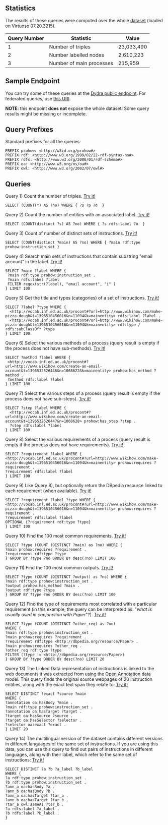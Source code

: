 ## Statistics

The results of these queries were computed over the whole [dataset](https://w3id.org/knowhow/dataset) (loaded on Virtuoso 07.20.3215).

 Query Number | Statistic | Value 
----|----|-----
1 | Number of triples | 23,033,490 | 
2 | Number labelled nodes | 2,610,223 |
3 | Number of main processes | 215,959 |

## Sample Endpoint

You can try some of these queries at the [Dydra public endpoint](https://w3id.org/knowhow/sparql). For federated queries, use [this URI](http://dydra.com/paolo-pareti/knowhow6/sparql). 

**NOTE**: this endpoint **does not** expose the whole dataset! Some query results might be missing or incomplete.

## Query Prefixes

Standard prefixes for all the queries:
```
PREFIX prohow: <http://w3id.org/prohow#> 
PREFIX rdf: <http://www.w3.org/1999/02/22-rdf-syntax-ns#> 
PREFIX rdfs: <http://www.w3.org/2000/01/rdf-schema#> 
PREFIX oa: <http://www.w3.org/ns/oa#> 
PREFIX owl: <http://www.w3.org/2002/07/owl#> 
```

## Queries

Query 1) Count the number of triples. [Try it!](https://w3id.org/knowhow/sparql?query=SELECT+%28COUNT%28%2A%29+AS+%3Fno%29+WHERE+%7B+%3Fs+%3Fp+%3Fo++%7D)
```
SELECT (COUNT(*) AS ?no) WHERE { ?s ?p ?o  }
```
Query 2) Count the number of entities with an associated label. [Try it!](https://w3id.org/knowhow/sparql?query=PREFIX+prohow%3A+%3Chttp%3A%2F%2Fw3id.org%2Fprohow%23%3E+%0D%0APREFIX+rdf%3A+%3Chttp%3A%2F%2Fwww.w3.org%2F1999%2F02%2F22-rdf-syntax-ns%23%3E+%0D%0APREFIX+rdfs%3A+%3Chttp%3A%2F%2Fwww.w3.org%2F2000%2F01%2Frdf-schema%23%3E+%0D%0APREFIX+oa%3A+%3Chttp%3A%2F%2Fwww.w3.org%2Fns%2Foa%23%3E+%0D%0A%0D%0ASELECT+%28COUNT%28distinct+%3Fs%29+AS+%3Fno%29+WHERE+%7B+%3Fs+rdfs%3Alabel+%3Fo++%7D)
```
SELECT (COUNT(distinct ?s) AS ?no) WHERE { ?s rdfs:label ?o  }
```
Query 3) Count of number of distinct sets of instructions. [Try it!](https://w3id.org/knowhow/sparql?query=PREFIX+prohow%3A+%3Chttp%3A%2F%2Fw3id.org%2Fprohow%23%3E+%0D%0APREFIX+rdf%3A+%3Chttp%3A%2F%2Fwww.w3.org%2F1999%2F02%2F22-rdf-syntax-ns%23%3E+%0D%0APREFIX+rdfs%3A+%3Chttp%3A%2F%2Fwww.w3.org%2F2000%2F01%2Frdf-schema%23%3E+%0D%0APREFIX+oa%3A+%3Chttp%3A%2F%2Fwww.w3.org%2Fns%2Foa%23%3E+%0D%0A%0D%0ASELECT+%28COUNT%28distinct+%3Fmain%29+AS+%3Fno%29+WHERE+%7B+%3Fmain+rdf%3Atype+prohow%3Ainstruction_set+%7D)
```
SELECT (COUNT(distinct ?main) AS ?no) WHERE { ?main rdf:type prohow:instruction_set }
 ```
 Query 4) Search main sets of instructions that contain substring "email account" in the label. [Try it!](https://w3id.org/knowhow/sparql?query=PREFIX+prohow%3A+%3Chttp%3A%2F%2Fw3id.org%2Fprohow%23%3E+%0D%0APREFIX+rdf%3A+%3Chttp%3A%2F%2Fwww.w3.org%2F1999%2F02%2F22-rdf-syntax-ns%23%3E+%0D%0APREFIX+rdfs%3A+%3Chttp%3A%2F%2Fwww.w3.org%2F2000%2F01%2Frdf-schema%23%3E+%0D%0APREFIX+oa%3A+%3Chttp%3A%2F%2Fwww.w3.org%2Fns%2Foa%23%3E+%0D%0A%0D%0ASELECT+%3Fmain+%3Flabel+WHERE+%7B+%0D%0A++%3Fmain+rdf%3Atype+prohow%3Ainstruction_set+.%0D%0A++%3Fmain+rdfs%3Alabel+%3Flabel+%0D%0A++FILTER+regex%28str%28%3Flabel%29%2C+%22email+account%22%2C+%22i%22+%29%0D%0A%7D+LIMIT+100)
 ```
SELECT ?main ?label WHERE { 
  ?main rdf:type prohow:instruction_set .
  ?main rdfs:label ?label 
  FILTER regex(str(?label), "email account", "i" )
} LIMIT 100
```
Query 5) Get the title and types (categories) of a set of instructions. [Try it!](https://w3id.org/knowhow/sparql?query=PREFIX+prohow%3A+%3Chttp%3A%2F%2Fw3id.org%2Fprohow%23%3E+%0D%0APREFIX+rdf%3A+%3Chttp%3A%2F%2Fwww.w3.org%2F1999%2F02%2F22-rdf-syntax-ns%23%3E+%0D%0APREFIX+rdfs%3A+%3Chttp%3A%2F%2Fwww.w3.org%2F2000%2F01%2Frdf-schema%23%3E+%0D%0APREFIX+oa%3A+%3Chttp%3A%2F%2Fwww.w3.org%2Fns%2Foa%23%3E+%0D%0A%0D%0ASELECT+%3Flabel+%3Ftype+WHERE+%7B+%0D%0A++%3Chttp%3A%2F%2Fvocab.inf.ed.ac.uk%2Fprocont%23%3Furl%3Dhttp%3A%2F%2Fwww.wikihow.com%2Fmake-pizza-dough%26t%3D1396510456016%26n%3D11094%26k%3Dmainentity%3E+rdfs%3Alabel+%3Flabel+.+%0D%0A++%3Chttp%3A%2F%2Fvocab.inf.ed.ac.uk%2Fprocont%23%3Furl%3Dhttp%3A%2F%2Fwww.wikihow.com%2Fmake-pizza-dough%26t%3D1396510456016%26n%3D11094%26k%3Dmainentity%3E+rdf%3Atype+%2F+rdfs%3AsubClassOf%2A+%3Ftype%0D%0A%7D+LIMIT+100)
```
SELECT ?label ?type WHERE { 
  <http://vocab.inf.ed.ac.uk/procont#?url=http://www.wikihow.com/make-pizza-dough&t=1396510456016&n=11094&k=mainentity> rdfs:label ?label . 
  <http://vocab.inf.ed.ac.uk/procont#?url=http://www.wikihow.com/make-pizza-dough&t=1396510456016&n=11094&k=mainentity> rdf:type / rdfs:subClassOf* ?type
} LIMIT 100
```

Query 6) Select the various methods of a process (query result is empty if the process does not have sub-methods). [Try it!](https://w3id.org/knowhow/sparql?query=PREFIX+prohow%3A+%3Chttp%3A%2F%2Fw3id.org%2Fprohow%23%3E+%0D%0APREFIX+rdf%3A+%3Chttp%3A%2F%2Fwww.w3.org%2F1999%2F02%2F22-rdf-syntax-ns%23%3E+%0D%0APREFIX+rdfs%3A+%3Chttp%3A%2F%2Fwww.w3.org%2F2000%2F01%2Frdf-schema%23%3E+%0D%0APREFIX+oa%3A+%3Chttp%3A%2F%2Fwww.w3.org%2Fns%2Foa%23%3E+%0D%0A%0D%0ASELECT+%3Fmethod+%3Flabel+WHERE+%7B+%0D%0A++%3Chttp%3A%2F%2Fvocab.inf.ed.ac.uk%2Fprocont%23%3Furl%3Dhttp%3A%2F%2Fwww.wikihow.com%2Fchange-the-timezone-in-linux%26t%3D1396533103326%26n%3D1098052%26k%3Dmainentity%3E+prohow%3Ahas_method+%3Fmethod+.+%0D%0A++%3Fmethod+rdfs%3Alabel+%3Flabel+%0D%0A%7D+LIMIT+100)
 ```
SELECT ?method ?label WHERE { 
  <http://vocab.inf.ed.ac.uk/procont#?url=http://www.wikihow.com/create-an-email-account&t=1396532526446&n=1068622&k=mainentity> prohow:has_method ?method . 
  ?method rdfs:label ?label 
} LIMIT 100
```
Query 7) Select the various steps of a process (query result is empty if the process does not have sub-steps). [Try it!](https://w3id.org/knowhow/sparql?query=PREFIX+prohow%3A+%3Chttp%3A%2F%2Fw3id.org%2Fprohow%23%3E+%0D%0APREFIX+rdf%3A+%3Chttp%3A%2F%2Fwww.w3.org%2F1999%2F02%2F22-rdf-syntax-ns%23%3E+%0D%0APREFIX+rdfs%3A+%3Chttp%3A%2F%2Fwww.w3.org%2F2000%2F01%2Frdf-schema%23%3E+%0D%0APREFIX+oa%3A+%3Chttp%3A%2F%2Fwww.w3.org%2Fns%2Foa%23%3E+%0D%0A%0D%0ASELECT+%3Fstep+%3Flabel+WHERE+%7B+%0D%0A++%3Chttp%3A%2F%2Fvocab.inf.ed.ac.uk%2Fprocont%23%3Furl%3Dhttp%3A%2F%2Fwww.wikihow.com%2Fchange-the-timezone-in-linux%26t%3D1396533103326%26n%3D1098060%3E+prohow%3Ahas_step+%3Fstep+.+%0D%0A++%3Fstep+rdfs%3Alabel+%3Flabel+%0D%0A%7D+LIMIT+100)
```
SELECT ?step ?label WHERE { 
  <http://vocab.inf.ed.ac.uk/procont#?url=http://www.wikihow.com/create-an-email-account&t=1396532526447&n=1068628> prohow:has_step ?step . 
  ?step rdfs:label ?label 
} LIMIT 100
 ```
 Query 8) Select the various requirements of a process (query result is empty if the process does not have requirements). [Try it!](https://w3id.org/knowhow/sparql?query=PREFIX+prohow%3A+%3Chttp%3A%2F%2Fw3id.org%2Fprohow%23%3E+%0D%0APREFIX+rdf%3A+%3Chttp%3A%2F%2Fwww.w3.org%2F1999%2F02%2F22-rdf-syntax-ns%23%3E+%0D%0APREFIX+rdfs%3A+%3Chttp%3A%2F%2Fwww.w3.org%2F2000%2F01%2Frdf-schema%23%3E+%0D%0APREFIX+oa%3A+%3Chttp%3A%2F%2Fwww.w3.org%2Fns%2Foa%23%3E+%0D%0A%0D%0ASELECT+%3Frequirement+%3Flabel+WHERE+%7B+%0D%0A++%3Chttp%3A%2F%2Fvocab.inf.ed.ac.uk%2Fprocont%23%3Furl%3Dhttp%3A%2F%2Fwww.wikihow.com%2Fmake-pizza-dough%26t%3D1396510456016%26n%3D11094%26k%3Dmainentity%3E+prohow%3Arequires+%3Frequirement+.+%0D%0A++%3Frequirement+rdfs%3Alabel+%3Flabel+%0D%0A%7D+LIMIT+100)
  ```
SELECT ?requirement ?label WHERE { 
  <http://vocab.inf.ed.ac.uk/procont#?url=http://www.wikihow.com/make-pizza-dough&t=1396510456016&n=11094&k=mainentity> prohow:requires ?requirement . 
  ?requirement rdfs:label ?label 
} LIMIT 100
 ```
 Query 9) Like Query 8), but optionally return the DBpedia resource linked to each requirement (when available). [Try it!](https://w3id.org/knowhow/sparql?query=PREFIX+prohow%3A+%3Chttp%3A%2F%2Fw3id.org%2Fprohow%23%3E+%0D%0APREFIX+rdf%3A+%3Chttp%3A%2F%2Fwww.w3.org%2F1999%2F02%2F22-rdf-syntax-ns%23%3E+%0D%0APREFIX+rdfs%3A+%3Chttp%3A%2F%2Fwww.w3.org%2F2000%2F01%2Frdf-schema%23%3E+%0D%0APREFIX+oa%3A+%3Chttp%3A%2F%2Fwww.w3.org%2Fns%2Foa%23%3E+%0D%0A%0D%0ASELECT+%3Frequirement+%3Flabel+%3Ftype+WHERE+%7B+%0D%0A++%3Chttp%3A%2F%2Fvocab.inf.ed.ac.uk%2Fprocont%23%3Furl%3Dhttp%3A%2F%2Fwww.wikihow.com%2Fmake-pizza-dough%26t%3D1396510456016%26n%3D11094%26k%3Dmainentity%3E+prohow%3Arequires+%3Frequirement+.+%0D%0A++%3Frequirement+rdfs%3Alabel+%3Flabel+%0D%0A++OPTIONAL+%7B%3Frequirement+rdf%3Atype+%3Ftype%7D+%0D%0A%7D+LIMIT+100)
  ```
SELECT ?requirement ?label ?type WHERE { 
  <http://vocab.inf.ed.ac.uk/procont#?url=http://www.wikihow.com/make-pizza-dough&t=1396510456016&n=11094&k=mainentity> prohow:requires ?requirement . 
  ?requirement rdfs:label ?label 
  OPTIONAL {?requirement rdf:type ?type} 
} LIMIT 100
 ```
 Query 10) Find the 100 most common requirements. [Try it!](https://w3id.org/knowhow/sparql?query=PREFIX+prohow%3A+%3Chttp%3A%2F%2Fw3id.org%2Fprohow%23%3E+%0D%0APREFIX+rdf%3A+%3Chttp%3A%2F%2Fwww.w3.org%2F1999%2F02%2F22-rdf-syntax-ns%23%3E+%0D%0APREFIX+rdfs%3A+%3Chttp%3A%2F%2Fwww.w3.org%2F2000%2F01%2Frdf-schema%23%3E+%0D%0APREFIX+oa%3A+%3Chttp%3A%2F%2Fwww.w3.org%2Fns%2Foa%23%3E+%0D%0A%0D%0ASELECT+%3Ftype+%28COUNT+%28DISTINCT+%3Fmain%29+as+%3Fno%29+WHERE+%7B+%0D%0A++%3Fmain+prohow%3Arequires+%3Frequirement+.%0D%0A++%3Frequirement+rdf%3Atype+%3Ftype%0D%0A%7D+GROUP+BY+%3Ftype+%3Fno+ORDER+BY+desc%28%3Fno%29+LIMIT+100)
  ```
SELECT ?type (COUNT (DISTINCT ?main) as ?no) WHERE { 
  ?main prohow:requires ?requirement .
  ?requirement rdf:type ?type
} GROUP BY ?type ?no ORDER BY desc(?no) LIMIT 100
 ```
  Query 11) Find the 100 most common outputs. [Try it!](https://w3id.org/knowhow/sparql?query=PREFIX+prohow%3A+%3Chttp%3A%2F%2Fw3id.org%2Fprohow%23%3E+%0D%0APREFIX+rdf%3A+%3Chttp%3A%2F%2Fwww.w3.org%2F1999%2F02%2F22-rdf-syntax-ns%23%3E+%0D%0APREFIX+rdfs%3A+%3Chttp%3A%2F%2Fwww.w3.org%2F2000%2F01%2Frdf-schema%23%3E+%0D%0APREFIX+oa%3A+%3Chttp%3A%2F%2Fwww.w3.org%2Fns%2Foa%23%3E+%0D%0A%0D%0ASELECT+%3Ftype+%28COUNT+%28DISTINCT+%3Foutput%29+as+%3Fno%29+WHERE+%7B+%0D%0A++%3Fmain+rdf%3Atype+prohow%3Ainstruction_set+.%0D%0A++%3Foutput+prohow%3Ahas_method+%3Fmain+.%0D%0A++%3Foutput+rdf%3Atype+%3Ftype%0D%0A%7D+GROUP+BY+%3Ftype+%3Fno+ORDER+BY+desc%28%3Fno%29+LIMIT+100)
  ```
SELECT ?type (COUNT (DISTINCT ?output) as ?no) WHERE { 
  ?main rdf:type prohow:instruction_set .
  ?output prohow:has_method ?main .
  ?output rdf:type ?type
} GROUP BY ?type ?no ORDER BY desc(?no) LIMIT 100
 ```
 Query 12) Find the type of requirements most correlated with a particular requirement (in this example, the query can be interpreted as: "*what is usually used in conjunction with Paper*"?). [Try it!](https://w3id.org/knowhow/sparql?query=PREFIX%20prohow%3A%20%3Chttp%3A%2F%2Fw3id.org%2Fprohow%23%3E%20%0APREFIX%20rdf%3A%20%3Chttp%3A%2F%2Fwww.w3.org%2F1999%2F02%2F22-rdf-syntax-ns%23%3E%20%0APREFIX%20rdfs%3A%20%3Chttp%3A%2F%2Fwww.w3.org%2F2000%2F01%2Frdf-schema%23%3E%20%0APREFIX%20oa%3A%20%3Chttp%3A%2F%2Fwww.w3.org%2Fns%2Foa%23%3E%20%0A%0ASELECT%20%3Ftype%20(COUNT%20(DISTINCT%20%3Fother_req)%20as%20%3Fno)%0AWHERE%20%7B%20%0A%20%20%3Fmain%20rdf%3Atype%20prohow%3Ainstruction_set%20.%0A%20%20%3Fmain%20prohow%3Arequires%20%3Frequirement%20.%20%0A%20%20%3Frequirement%20rdf%3Atype%20%3Chttp%3A%2F%2Fdbpedia.org%2Fresource%2FPaper%3E%20.%0A%20%20%3Fmain%20prohow%3Arequires%20%3Fother_req%20.%20%0A%20%20%3Fother_req%20rdf%3Atype%20%3Ftype%0A%20%20FILTER%20(%3Ftype%20!%3D%20%3Chttp%3A%2F%2Fdbpedia.org%2Fresource%2FPaper%3E)%0A%7D%20GROUP%20BY%20%3Ftype%20ORDER%20BY%20desc(%3Fno)%20LIMIT%2020)
  ```
SELECT ?type (COUNT (DISTINCT ?other_req) as ?no)
WHERE { 
  ?main rdf:type prohow:instruction_set .
  ?main prohow:requires ?requirement . 
  ?requirement rdf:type <http://dbpedia.org/resource/Paper> .
  ?main prohow:requires ?other_req . 
  ?other_req rdf:type ?type
  FILTER (?type != <http://dbpedia.org/resource/Paper>)
} GROUP BY ?type ORDER BY desc(?no) LIMIT 20
 ```
 Query 13) The Linked Data representation of instructions is linked to the web documents it was extracted from using the [Open Annotation](http://www.openannotation.org/spec/core/) data model. This query finds the original source webpages of 20 instruction entities, along with the exact text span they relate to: [Try it!](https://w3id.org/knowhow/sparql?query=PREFIX%20prohow%3A%20%3Chttp%3A%2F%2Fw3id.org%2Fprohow%23%3E%20%0APREFIX%20rdf%3A%20%3Chttp%3A%2F%2Fwww.w3.org%2F1999%2F02%2F22-rdf-syntax-ns%23%3E%20%0APREFIX%20rdfs%3A%20%3Chttp%3A%2F%2Fwww.w3.org%2F2000%2F01%2Frdf-schema%23%3E%20%0APREFIX%20oa%3A%20%3Chttp%3A%2F%2Fwww.w3.org%2Fns%2Foa%23%3E%20%0A%0ASELECT%20DISTINCT%20%3Fexact%20%3Fsource%20%3Fmain%0AWHERE%20%7B%20%0A%20%20%3Fannotation%20oa%3AhasBody%20%3Fmain%20.%20%0A%20%20%3Fmain%20rdf%3Atype%20prohow%3Ainstruction_set%20.%0A%20%20%3Fannotation%20oa%3AhasTarget%20%3Ftarget%20.%20%0A%20%20%3Ftarget%20oa%3AhasSource%20%3Fsource%20.%0A%20%20%3Ftarget%20oa%3AhasSelector%20%3Fselector%20.%0A%20%20%3Fselector%20oa%3Aexact%20%3Fexact%20.%0A%7D%20LIMIT%2020)
  ```
SELECT DISTINCT ?exact ?source ?main
WHERE { 
  ?annotation oa:hasBody ?main . 
  ?main rdf:type prohow:instruction_set .
  ?annotation oa:hasTarget ?target . 
  ?target oa:hasSource ?source .
  ?target oa:hasSelector ?selector .
  ?selector oa:exact ?exact .
} LIMIT 20
  ```
  
Query 14) The multilingual version of the dataset contains different versions in different languages of the same set of instructions. If you are using this data, you can use this query to find out pairs of instructions in different languages, along with their label, which refer to the same set of instructions: [Try it!](http://dydra.com/paolo-pareti/wikihow_multilingual/query?query=PREFIX%20prohow%3A%20%3Chttp%3A%2F%2Fw3id.org%2Fprohow%23%3E%20%0APREFIX%20rdf%3A%20%3Chttp%3A%2F%2Fwww.w3.org%2F1999%2F02%2F22-rdf-syntax-ns%23%3E%20%0APREFIX%20rdfs%3A%20%3Chttp%3A%2F%2Fwww.w3.org%2F2000%2F01%2Frdf-schema%23%3E%20%0APREFIX%20owl%3A%20%3Chttp%3A%2F%2Fwww.w3.org%2F2002%2F07%2Fowl%23%3E%20%0APREFIX%20oa%3A%20%3Chttp%3A%2F%2Fwww.w3.org%2Fns%2Foa%23%3E%20%0A%0ASELECT%20DISTINCT%20%3Fa%20%3Fb%20%3Fa_label%20%3Fb_label%0AWHERE%20%7B%0A%3Fa%20rdf%3Atype%20prohow%3Ainstruction_set%20.%0A%3Fb%20rdf%3Atype%20prohow%3Ainstruction_set%20.%0A%3Fann_a%20oa%3AhasBody%20%3Fa%20.%0A%3Fann_b%20oa%3AhasBody%20%3Fb%20.%0A%3Fann_a%20oa%3AhasTarget%20%3Ftar_a%20.%0A%3Fann_b%20oa%3AhasTarget%20%3Ftar_b%20.%0A%3Ftar_a%20owl%3AsameAs%20%3Ftar_b%20.%20%0A%3Fa%20rdfs%3Alabel%20%3Fa_label%20.%20%0A%3Fb%20rdfs%3Alabel%20%3Fb_label%20.%20%0A%7D)
  ```
SELECT DISTINCT ?a ?b ?a_label ?b_label
WHERE {
  ?a rdf:type prohow:instruction_set .
  ?b rdf:type prohow:instruction_set .
  ?ann_a oa:hasBody ?a .
  ?ann_b oa:hasBody ?b .
  ?ann_a oa:hasTarget ?tar_a .
  ?ann_b oa:hasTarget ?tar_b .
  ?tar_a owl:sameAs ?tar_b . 
  ?a rdfs:label ?a_label . 
  ?b rdfs:label ?b_label . 
}
  ```
